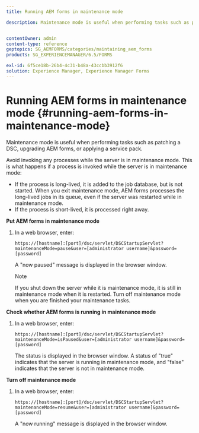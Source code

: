 ```yaml
---
title: Running AEM forms in maintenance mode

description: Maintenance mode is useful when performing tasks such as patching a DSC, upgrading AEM forms, or applying a service pack. Learn more about running AEM forms in maintenance mode.


contentOwner: admin
content-type: reference
geptopics: SG_AEMFORMS/categories/maintaining_aem_forms
products: SG_EXPERIENCEMANAGER/6.5/FORMS

exl-id: 6f5ce18b-26b4-4c31-b48a-43ccbb3912f6
solution: Experience Manager, Experience Manager Forms
---
```

# Running AEM forms in maintenance mode {#running-aem-forms-in-maintenance-mode}

Maintenance mode is useful when performing tasks such as patching a DSC, upgrading AEM forms, or applying a service pack.

Avoid invoking any processes while the server is in maintenance mode. This is what happens if a process is invoked while the server is in maintenance mode:

* If the process is long-lived, it is added to the job database, but is not started. When you exit maintenance mode, AEM forms processes the long-lived jobs in its queue, even if the server was restarted while in maintenance mode.
* If the process is short-lived, it is processed right away.

**Put AEM forms in maintenance mode**

1. In a web browser, enter:

   `https://[hostname]:[port]/dsc/servlet/DSCStartupServlet?maintenanceMode=pause&user=[administrator username]&password=[password]`

   A "now paused" message is displayed in the browser window.

   >[!NOTE]
   >
   >If you shut down the server while it is maintenance mode, it is still in maintenance mode when it is restarted. Turn off maintenance mode when you are finished your maintenance tasks.

**Check whether AEM forms is running in maintenance mode**

1. In a web browser, enter:

   `https://[hostname]:[port]/dsc/servlet/DSCStartupServlet?maintenanceMode=isPaused&user=[administrator username]&password=[password]`

   The status is displayed in the browser window. A status of "true" indicates that the server is running in maintenance mode, and "false" indicates that the server is not in maintenance mode.

**Turn off maintenance mode**

1. In a web browser, enter:

   `https://[hostname]:[port]/dsc/servlet/DSCStartupServlet?maintenanceMode=resume&user=[administrator username]&password=[password]`

   A "now running" message is displayed in the browser window.
